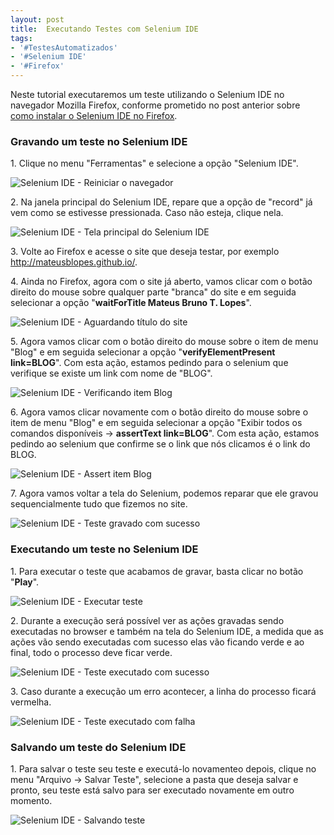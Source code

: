 ```yaml
---
layout: post
title:  Executando Testes com Selenium IDE
tags:
- '#TestesAutomatizados'
- '#Selenium IDE'
- '#Firefox'
---
```


<p>Neste tutorial executaremos um teste utilizando o Selenium IDE no navegador Mozilla Firefox, conforme prometido no post anterior sobre <a href="http://mateusblopes.github.io/instalando-selenium-ide-no-firefox" target="_blank">como instalar o Selenium IDE no Firefox</a>.</p>

<h3 id="heading3">Gravando um teste no Selenium IDE</h3>

<p>1. Clique no menu "Ferramentas" e selecione a opção "Selenium IDE".</p>

<p><img src="https://raw.githubusercontent.com/mateusblopes/mateusblopes.github.io/master/_posts/img/ExecutandoSeleniumIDE1.png" alt="Selenium IDE - Reiniciar o navegador" /></p>

<p>2. Na janela principal do Selenium IDE, repare que a opção de "record" já vem como se estivesse pressionada. Caso não esteja, clique nela.</p>

<p><img src="https://raw.githubusercontent.com/mateusblopes/mateusblopes.github.io/master/_posts/img/ExecutandoSeleniumIDE2.png" alt="Selenium IDE - Tela principal do Selenium IDE" /></p>

<p>3. Volte ao Firefox e acesse o site que deseja testar, por exemplo <a href="http://mateusblopes.github.io/" target="_blank">http://mateusblopes.github.io/</a>.</p>

<p>4. Ainda no Firefox, agora com o site já aberto, vamos clicar com o botão direito do mouse sobre qualquer parte "branca" do site e em seguida selecionar a opção "<strong>waitForTitle Mateus Bruno T. Lopes</strong>".</p>

<p><img src="https://raw.githubusercontent.com/mateusblopes/mateusblopes.github.io/master/_posts/img/ExecutandoSeleniumIDE3.png" alt="Selenium IDE - Aguardando título do site" /></p>

<p>5. Agora vamos clicar com o botão direito do mouse sobre o item de menu "Blog" e em seguida selecionar a opção "<strong>verifyElementPresent link=BLOG</strong>". Com esta ação, estamos pedindo para o selenium que verifique se existe um link com nome de "BLOG".</p>

<p><img src="https://raw.githubusercontent.com/mateusblopes/mateusblopes.github.io/master/_posts/img/ExecutandoSeleniumIDE4.png" alt="Selenium IDE - Verificando item Blog" /></p>

<p>6. Agora vamos clicar novamente com o botão direito do mouse sobre o item de menu "Blog" e em seguida selecionar a opção "Exibir todos os comandos disponíveis -> <strong>assertText link=BLOG</strong>". Com esta ação, estamos pedindo ao selenium que confirme se o link que nós clicamos é o link do BLOG.</p>

<p><img src="https://raw.githubusercontent.com/mateusblopes/mateusblopes.github.io/master/_posts/img/ExecutandoSeleniumIDE5.png" alt="Selenium IDE - Assert item Blog" /></p>

<p>7. Agora vamos voltar a tela do Selenium, podemos reparar que ele gravou sequencialmente tudo que fizemos no site.</p>

<p><img src="https://raw.githubusercontent.com/mateusblopes/mateusblopes.github.io/master/_posts/img/ExecutandoSeleniumIDE6.png" alt="Selenium IDE - Teste gravado com sucesso" /></p>

<h3 id="heading3">Executando um teste no Selenium IDE</h3>

<p>1. Para executar o teste que acabamos de gravar, basta clicar no botão "<strong>Play</strong>".</p>

<p><img src="https://raw.githubusercontent.com/mateusblopes/mateusblopes.github.io/master/_posts/img/ExecutandoSeleniumIDE7.png" alt="Selenium IDE - Executar teste" /></p>

<p>2. Durante a execução será possível ver as ações gravadas sendo executadas no browser e também na tela do Selenium IDE, a medida que as ações vão sendo executadas com sucesso elas vão ficando verde e ao final, todo o processo deve ficar verde.</p>

<p><img src="https://raw.githubusercontent.com/mateusblopes/mateusblopes.github.io/master/_posts/img/ExecutandoSeleniumIDE8.png" alt="Selenium IDE - Teste executado com sucesso" /></p>

<p>3. Caso durante a execução um erro acontecer, a linha do processo ficará vermelha.</p>

<p><img src="https://raw.githubusercontent.com/mateusblopes/mateusblopes.github.io/master/_posts/img/ExecutandoSeleniumIDE9.png" alt="Selenium IDE - Teste executado com falha" /></p>

<h3 id="heading3">Salvando um teste do Selenium IDE</h3>

<p>1. Para salvar o teste seu teste e executá-lo novamenteo depois, clique no menu "Arquivo -> Salvar Teste", selecione a pasta que deseja salvar e pronto, seu teste está salvo para ser executado novamente em outro momento.</p>

<p><img src="https://raw.githubusercontent.com/mateusblopes/mateusblopes.github.io/master/_posts/img/ExecutandoSeleniumIDE10.png" alt="Selenium IDE - Salvando teste" /></p>
